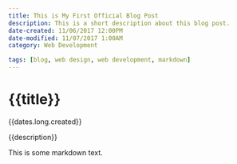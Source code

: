 ```yaml
---
title: This is My First Official Blog Post
description: This is a short description about this blog post.
date-created: 11/06/2017 12:00PM
date-modified: 11/07/2017 1:00AM
category: Web Development

tags: [blog, web design, web development, markdown]
---
```


# {{title}}

{{dates.long.created}}

{{description}}

This is some markdown text.